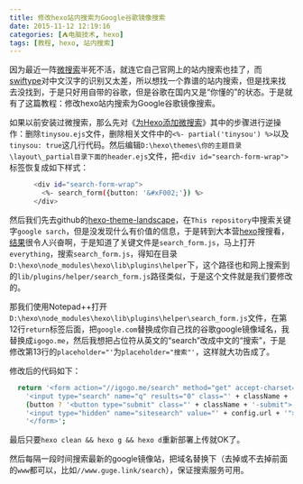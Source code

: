```yaml
---
title: 修改hexo站内搜索为Google谷歌镜像搜索
date: 2015-11-12 12:19:16
categories: [⛺电脑技术, hexo]
tags: [教程, hexo, 站内搜索]
---
```


因为最近一阵[微搜索][1]半死不活，就连它自己官网上的站内搜索也挂了，而[swiftype][2]对中文汉字的识别又太差，所以想找一个靠谱的站内搜索，但是找来找去没找到，于是只好用自带的谷歌，但是谷歌在国内又是“你懂的”的状态。于是就有了这篇教程：修改hexo站内搜索为Google谷歌镜像搜索。

如果以前安装过微搜索，那么先对《[为Hexo添加微搜索][3]》其中的步骤进行逆操作：删除`tinysou.ejs`文件，删除相关文件中的`<%- partial('tinysou') %>`以及`tinysou: true`这几行代码。然后编辑`D:\hexo\themes\你的主题目录\layout\_partial目录下面的header.ejs`文件，把`<div id="search-form-wrap">`标签恢复成如下样式：
``` bash
      <div id="search-form-wrap">
        <%- search_form({button: '&#xF002;'}) %>
      </div>
```
<!--more-->

然后我们先去github的[hexo-theme-landscape][4]，在`This repository`中搜索关键字`google sarch`，但是没发现什么有价值的信息，于是转到大本营[hexo][5]搜搜看，[结果][6]很令人兴奋啊，于是知道了关键文件是`search_form.js`，马上打开`everything`，搜索`search_form.js`，得知在目录`D:\hexo\node_modules\hexo\lib\plugins\helper`下，这个路径也和网上搜索到的`lib/plugins/helper/search_form.js`路径类似，于是这个文件就是我们要修改的。

那我们使用Notepad++打开`D:\hexo\node_modules\hexo\lib\plugins\helper\search_form.js`文件，在第12行`return`标签后面，把`google.com`替换成你自己找的谷歌google镜像域名，我替换成`igogo.me`，然后我想把占位符从英文的“search”改成中文的“搜索”，于是修改第13行的`placeholder="'`为`placeholder="搜索"'`，这样就大功告成了。

修改后的代码如下：
``` bash
  return '<form action="//igogo.me/search" method="get" accept-charset="UTF-8" class="' + className + '">' +
    '<input type="search" name="q" results="0" class="' + className + '-input"' + (text ? ' placeholder="搜索"' + text + '"' : '') + '>' +
    (button ? '<button type="submit" class="' + className + '-submit">' + (typeof button === 'string' ? button : text) + '</button>' : '') +
    '<input type="hidden" name="sitesearch" value="' + config.url + '">' +
    '</form>';
```

最后只要`hexo clean && hexo g && hexo d`重新部署上传就OK了。

然后每隔一段时间搜索最新的google镜像站，把域名替换下（去掉或不去掉前面的`www`都可以，比如`//www.guge.link/search`），保证搜索服务可用。

  [1]: http://tinysou.com/
  [2]: https://swiftype.com
  [3]: http://starsky.gitcafe.io/2015/05/11/%E4%B8%BAHexo%E6%B7%BB%E5%8A%A0%E5%BE%AE%E6%90%9C%E7%B4%A2/
  [4]: https://github.com/hexojs/hexo-theme-landscape
  [5]: https://github.com/hexojs/hexo
  [6]: https://github.com/hexojs/hexo/search?utf8=%E2%9C%93&q=google%20search